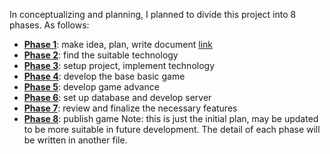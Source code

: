 In conceptualizing and planning, I planned to divide this project into 8 phases. As follows:
- <b><u>Phase 1</u></b>: make idea, plan, write document [link](./phase1.md)
- <b><u>Phase 2</u></b>: find the suitable technology
- <b><u>Phase 3</u></b>: setup project, implement technology
- <b><u>Phase 4</u></b>: develop the base basic game
- <b><u>Phase 5</u></b>: develop game advance
- <b><u>Phase 6</u></b>: set up database and develop server
- <b><u>Phase 7</u></b>: review and finalize the necessary features
- <b><u>Phase 8</u></b>: publish game
Note: this is just the initial plan, may be updated to be more suitable in future development.
The detail of each phase will be written in another file.